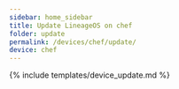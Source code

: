 ```yaml
---
sidebar: home_sidebar
title: Update LineageOS on chef
folder: update
permalink: /devices/chef/update/
device: chef
---
```

{% include templates/device_update.md %}
